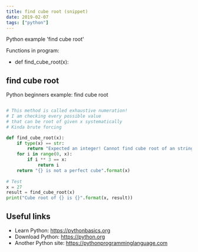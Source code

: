```yaml
---
title: find cube root (snippet)
date: 2019-02-07
tags: ["python"]
---
```

Python example 'find cube root'

Functions in program: 
* def find_cube_root(x):

## find cube root

Python beginners example: find cube root

```python

# This method is called exhaustive numeration!
# I am checking every possible value
# that can be root of given x systematically
# Kinda brute forcing

def find_cube_root(x):
    if type(x) == str:
        return "Expected an integer! Cannot find cube root of an string!"
    for i in range(0, x):
        if i ** 3 == x:
            return i 
    return "{} is not a perfect cube".format(x)
    
# Test 
x = 27
result = find_cube_root(x)
print("Cube root of {} is {}".format(x, result))


```

## Useful links

- Learn Python: https://pythonbasics.org
- Download Python: https://python.org
- Another Python site: https://pythonprogramminglanguage.com

